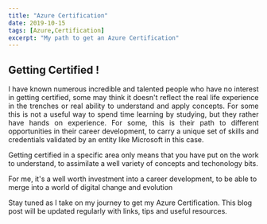 ```yaml
---
title: "Azure Certification"
date: 2019-10-15
tags: [Azure,Certification]
excerpt: "My path to get an Azure Certification"
---
```


## Getting Certified !
<p align="justify">
I have known numerous incredible and talented people who have no interest in getting certified, some may think it doesn't reflect the real life experience in the trenches or real ability to understand and apply concepts. For some this is not a useful way to spend time learning by studying, but they rather have hands on experience.
For some, this is their path to different opportunities in their career development, to carry a unique set of skills and credentials validated by an entity like Microsoft in this case.

Getting certified in a specific area only means that you have put on the work to understand, to assimilate a well variety of concepts and techonology bits. 

For me, it's a well worth investment into a career development, to be able to merge  into a world of digital change and evolution

Stay tuned as I take on my journey to get my Azure Certification.  This blog post will be updated regularly with links, tips and useful resources.
</p>